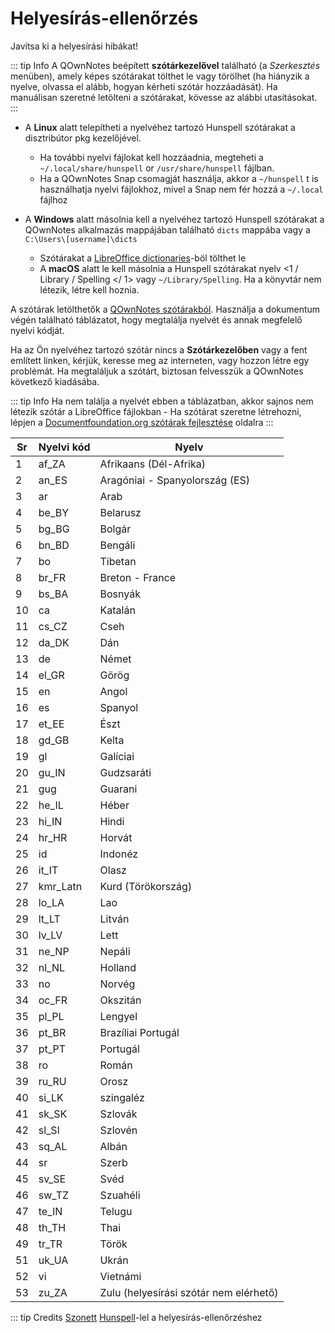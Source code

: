 # Helyesírás-ellenőrzés

Javítsa ki a helyesírási hibákat!

::: tip Info
A QOwnNotes beépített **szótárkezelővel** található (a _Szerkesztés_ menüben), amely képes szótárakat tölthet le vagy törölhet (ha hiányzik a nyelve, olvassa el alább, hogyan kérheti szótár hozzáadását). Ha manuálisan szeretné letölteni a szótárakat, kövesse az alábbi utasításokat.
:::

- A **Linux** alatt telepítheti a nyelvéhez tartozó Hunspell szótárakat a disztribútor pkg kezelőjével.

  - Ha további nyelvi fájlokat kell hozzáadnia, megteheti a `~/.local/share/hunspell` or `/usr/share/hunspell` fájlban.
  - Ha a QOwnNotes Snap csomagját használja, akkor a `~/hunspell` t is használhatja nyelvi fájlokhoz, mivel a Snap nem fér hozzá a `~/.local` fájlhoz

- A **Windows** alatt másolnia kell a nyelvéhez tartozó Hunspell szótárakat a QOwnNotes alkalmazás mappájában található `dicts` mappába vagy a `C:\Users\[username]\dicts`
  - Szótárakat a [LibreOffice dictionaries](https://github.com/LibreOffice/dictionaries)-böl tölthet le
  - A **macOS** alatt le kell másolnia a Hunspell szótárakat nyelv <1 / Library / Spelling </ 1> vagy `~/Library/Spelling`. Ha a könyvtár nem létezik, létre kell hoznia.

A szótárak letölthetők a [QOwnNotes szótárakból](https://github.com/qownnotes/dictionaries). Használja a dokumentum végén található táblázatot, hogy megtalálja nyelvét és annak megfelelő nyelvi kódját.

Ha az Ön nyelvéhez tartozó szótár nincs a **Szótárkezelőben** vagy a fent említett linken, kérjük, keresse meg az interneten, vagy hozzon létre egy problémát. Ha megtaláljuk a szótárt, biztosan felvesszük a QOwnNotes következő kiadásába.

::: tip Info
Ha nem találja a nyelvét ebben a táblázatban, akkor sajnos nem létezik szótár a LibreOffice fájlokban - Ha szótárat szeretne létrehozni, lépjen a [Documentfoundation.org szótárak fejlesztése](https://wiki.documentfoundation.org/Development/Dictionaries) oldalra
:::

| Sr  | Nyelvi kód | Nyelv                                  |
| --- | ---------- | -------------------------------------- |
| 1   | af_ZA      | Afrikaans (Dél-Afrika)                 |
| 2   | an_ES      | Aragóniai - Spanyolország (ES)         |
| 3   | ar         | Arab                                   |
| 4   | be_BY      | Belarusz                               |
| 5   | bg_BG      | Bolgár                                 |
| 6   | bn_BD      | Bengáli                                |
| 7   | bo         | Tibetan                                |
| 8   | br_FR      | Breton - France                        |
| 9   | bs_BA      | Bosnyák                                |
| 10  | ca         | Katalán                                |
| 11  | cs_CZ      | Cseh                                   |
| 12  | da_DK      | Dán                                    |
| 13  | de         | Német                                  |
| 14  | el_GR      | Görög                                  |
| 15  | en         | Angol                                  |
| 16  | es         | Spanyol                                |
| 17  | et_EE      | Észt                                   |
| 18  | gd_GB      | Kelta                                  |
| 19  | gl         | Galíciai                               |
| 20  | gu_IN      | Gudzsaráti                             |
| 21  | gug        | Guarani                                |
| 22  | he_IL      | Héber                                  |
| 23  | hi_IN      | Hindi                                  |
| 24  | hr_HR      | Horvát                                 |
| 25  | id         | Indonéz                                |
| 26  | it_IT      | Olasz                                  |
| 27  | kmr_Latn   | Kurd (Törökország)                     |
| 28  | lo_LA      | Lao                                    |
| 29  | lt_LT      | Litván                                 |
| 30  | lv_LV      | Lett                                   |
| 31  | ne_NP      | Nepáli                                 |
| 32  | nl_NL      | Holland                                |
| 33  | no         | Norvég                                 |
| 34  | oc_FR      | Okszitán                               |
| 35  | pl_PL      | Lengyel                                |
| 36  | pt_BR      | Brazíliai Portugál                     |
| 37  | pt_PT      | Portugál                               |
| 38  | ro         | Román                                  |
| 39  | ru_RU      | Orosz                                  |
| 40  | si_LK      | szingaléz                              |
| 41  | sk_SK      | Szlovák                                |
| 42  | sl_Sl      | Szlovén                                |
| 43  | sq_AL      | Albán                                  |
| 44  | sr         | Szerb                                  |
| 45  | sv_SE      | Svéd                                   |
| 46  | sw_TZ      | Szuahéli                               |
| 47  | te_IN      | Telugu                                 |
| 48  | th_TH      | Thai                                   |
| 49  | tr_TR      | Török                                  |
| 51  | uk_UA      | Ukrán                                  |
| 52  | vi         | Vietnámi                               |
| 53  | zu_ZA      | Zulu (helyesírási szótár nem elérhető) |

::: tip
Credits [Szonett](https://github.com/KDE/sonnet) [Hunspell](https://hunspell.github.io/)-lel a helyesírás-ellenőrzéshez
